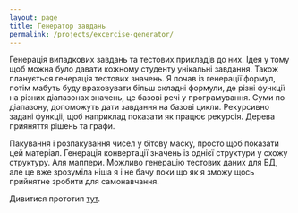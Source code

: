 ```yaml
---
layout: page
title: Генератор завдань
permalink: /projects/excercise-generator/
---
```


Генерація випадкових завдань та тестових прикладів до них. Ідея у тому щоб можна було давати кожному студенту унікальні завдання.
Також планується генерація тестових значень. Я почав із генерації формул, потім мабуть буду враховувати більш складні формули, 
де різні функції на різних діапазонах значень, це базові речі у програмування. 
Суми по діапазону, допоможуть дати завдання на базові цикли. Рекурсивно задані функціі, щоб наприклад показати як працює рекурсія.
Дерева прияняття рішень та графи.

Пакування і розпакування чисел у бітову маску, просто щоб показати цей матеріал. Генерація конвертації значень із однієї структури у схожу структуру. Аля маппери.
Можливо генерацію тестових даних для БД, але це вже зрозуміла ніша я і не бачу поки що як я зможу щось прийнятне зробити для самонавчання.

Дивитися прототип [тут](/ExcerciseGenerator).